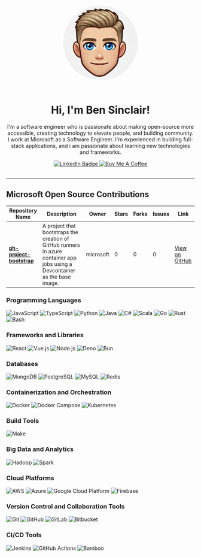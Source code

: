 <div id="header" align="center">

  <img src="./pp.jpg" alt="Ben Sinclair" width="200" height="200" style="border-radius: 50%; margin-bottom: 20px;"/>

 # Hi, I'm Ben Sinclair!

I'm a software engineer who is passionate about making open-source more accessible, creating technology to elevate people, and building community. I work at Microsoft as a Software Engineer. I'm experienced in building full-stack applications, and i am passionate about learning new technologies and frameworks.

<div id="badges">
  <a href="https://www.linkedin.com/in/ben-sinclair-45854b18b/">
    <img src="https://img.shields.io/badge/LinkedIn-blue?style=for-the-badge&logo=linkedin&logoColor=white" alt="LinkedIn Badge" height="41" />
  </a>
 <a href="https://www.buymeacoffee.com/bensinclair"><img src="https://cdn.buymeacoffee.com/buttons/default-orange.png" alt="Buy Me A Coffee" height="41" width="174">
  </a>
</div>
<div id="views" align="center">
 <img src="https://komarev.com/ghpvc/?username=bensincs&style=flat-square&color=blue" alt=""/>
</div>
</div>

---

## Microsoft Open Source Contributions
| Repository Name      | Description                                     | Owner                          | Stars     | Forks     | Issues    | Link                                             |
|----------------------|-------------------------------------------------|--------------------------------|-----------|-----------|-----------|--------------------------------------------------|
| **[gh-project-bootstrap](https://github.com/microsoft/gh-project-bootstrap)**      | A project that bootstraps the creation of GitHub runners in azure container app jobs using a Devcontainer as the base image.               | microsoft           | 0      | 0      | 0      | [View on GitHub](https://github.com/microsoft/gh-project-bootstrap) |


### Programming Languages
![JavaScript](https://img.shields.io/badge/JavaScript-F7DF1E?logo&#x3D;javascript&amp;logoColor&#x3D;000000&amp;style&#x3D;for-the-badge)
![TypeScript](https://img.shields.io/badge/TypeScript-3178C6?logo&#x3D;typescript&amp;logoColor&#x3D;ffffff&amp;style&#x3D;for-the-badge)
![Python](https://img.shields.io/badge/Python-3776AB?logo&#x3D;python&amp;logoColor&#x3D;ffffff&amp;style&#x3D;for-the-badge)
![Java](https://img.shields.io/badge/Java-007396?logo&#x3D;java&amp;logoColor&#x3D;ffffff&amp;style&#x3D;for-the-badge)
![C#](https://img.shields.io/badge/C%23-239120?logo&#x3D;csharp&amp;logoColor&#x3D;ffffff&amp;style&#x3D;for-the-badge)
![Scala](https://img.shields.io/badge/Scala-DC322F?logo&#x3D;scala&amp;logoColor&#x3D;ffffff&amp;style&#x3D;for-the-badge)
![Go](https://img.shields.io/badge/Go-00ADD8?logo&#x3D;go&amp;logoColor&#x3D;ffffff&amp;style&#x3D;for-the-badge)
![Rust](https://img.shields.io/badge/Rust-000000?logo&#x3D;rust&amp;logoColor&#x3D;ffffff&amp;style&#x3D;for-the-badge)
![Bash](https://img.shields.io/badge/Bash-4EAA25?logo&#x3D;gnubash&amp;logoColor&#x3D;ffffff&amp;style&#x3D;for-the-badge)
### Frameworks and Libraries
![React](https://img.shields.io/badge/React-61DAFB?logo&#x3D;react&amp;logoColor&#x3D;000000&amp;style&#x3D;for-the-badge)
![Vue.js](https://img.shields.io/badge/Vue.js-4FC08D?logo&#x3D;vue-dot-js&amp;logoColor&#x3D;ffffff&amp;style&#x3D;for-the-badge)
![Node.js](https://img.shields.io/badge/Node.js-339933?logo&#x3D;node-dot-js&amp;logoColor&#x3D;ffffff&amp;style&#x3D;for-the-badge)
![Deno](https://img.shields.io/badge/Deno-000000?logo&#x3D;deno&amp;logoColor&#x3D;ffffff&amp;style&#x3D;for-the-badge)
![Bun](https://img.shields.io/badge/Bun-000000?logo&#x3D;bun&amp;logoColor&#x3D;ffffff&amp;style&#x3D;for-the-badge)
### Databases
![MongoDB](https://img.shields.io/badge/MongoDB-47A248?logo&#x3D;mongodb&amp;logoColor&#x3D;ffffff&amp;style&#x3D;for-the-badge)
![PostgreSQL](https://img.shields.io/badge/PostgreSQL-336791?logo&#x3D;postgresql&amp;logoColor&#x3D;ffffff&amp;style&#x3D;for-the-badge)
![MySQL](https://img.shields.io/badge/MySQL-4479A1?logo&#x3D;mysql&amp;logoColor&#x3D;ffffff&amp;style&#x3D;for-the-badge)
![Redis](https://img.shields.io/badge/Redis-DC382D?logo&#x3D;redis&amp;logoColor&#x3D;ffffff&amp;style&#x3D;for-the-badge)
### Containerization and Orchestration
![Docker](https://img.shields.io/badge/Docker-2496ED?logo&#x3D;docker&amp;logoColor&#x3D;ffffff&amp;style&#x3D;for-the-badge)
![Docker Compose](https://img.shields.io/badge/Docker%20Compose-2496ED?logo&#x3D;docker&amp;logoColor&#x3D;ffffff&amp;style&#x3D;for-the-badge)
![Kubernetes](https://img.shields.io/badge/Kubernetes-326CE5?logo&#x3D;kubernetes&amp;logoColor&#x3D;ffffff&amp;style&#x3D;for-the-badge)
### Build Tools
![Make](https://img.shields.io/badge/Make-A42E2B?logo&#x3D;gnu&amp;logoColor&#x3D;ffffff&amp;style&#x3D;for-the-badge)
### Big Data and Analytics
![Hadoop](https://img.shields.io/badge/Hadoop-66CCFF?logo&#x3D;apachehadoop&amp;logoColor&#x3D;000000&amp;style&#x3D;for-the-badge)
![Spark](https://img.shields.io/badge/Spark-E25A1C?logo&#x3D;apachespark&amp;logoColor&#x3D;ffffff&amp;style&#x3D;for-the-badge)
### Cloud Platforms
![AWS](https://img.shields.io/badge/AWS-232F3E?logo&#x3D;amazonaws&amp;logoColor&#x3D;ffffff&amp;style&#x3D;for-the-badge)
![Azure](https://img.shields.io/badge/Azure-0078D4?logo&#x3D;microsoftazure&amp;logoColor&#x3D;ffffff&amp;style&#x3D;for-the-badge)
![Google Cloud Platform](https://img.shields.io/badge/Google%20Cloud%20Platform-4285F4?logo&#x3D;googlecloud&amp;logoColor&#x3D;ffffff&amp;style&#x3D;for-the-badge)
![Firebase](https://img.shields.io/badge/Firebase-FFCA28?logo&#x3D;firebase&amp;logoColor&#x3D;000000&amp;style&#x3D;for-the-badge)
### Version Control and Collaboration Tools
![Git](https://img.shields.io/badge/Git-F05032?logo&#x3D;git&amp;logoColor&#x3D;ffffff&amp;style&#x3D;for-the-badge)
![GitHub](https://img.shields.io/badge/GitHub-181717?logo&#x3D;github&amp;logoColor&#x3D;ffffff&amp;style&#x3D;for-the-badge)
![GitLab](https://img.shields.io/badge/GitLab-FCA121?logo&#x3D;gitlab&amp;logoColor&#x3D;000000&amp;style&#x3D;for-the-badge)
![Bitbucket](https://img.shields.io/badge/Bitbucket-0052CC?logo&#x3D;bitbucket&amp;logoColor&#x3D;ffffff&amp;style&#x3D;for-the-badge)
### CI/CD Tools
![Jenkins](https://img.shields.io/badge/Jenkins-D24939?logo&#x3D;jenkins&amp;logoColor&#x3D;ffffff&amp;style&#x3D;for-the-badge)
![GitHub Actions](https://img.shields.io/badge/GitHub%20Actions-2088FF?logo&#x3D;githubactions&amp;logoColor&#x3D;ffffff&amp;style&#x3D;for-the-badge)
![Bamboo](https://img.shields.io/badge/Bamboo-0052CC?logo&#x3D;bamboo&amp;logoColor&#x3D;ffffff&amp;style&#x3D;for-the-badge)
